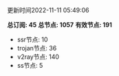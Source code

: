 更新时间2022-11-11 05:49:06

**总订阅: 45**
**总节点: 1057**
**有效节点: 191**
- ssr节点: 10
- trojan节点: 36
- v2ray节点: 140
- ss节点: 5

